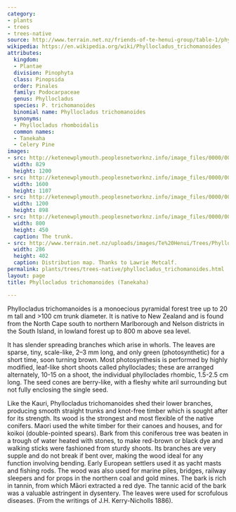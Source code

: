 ```yaml
---
category:
- plants
- trees
- trees-native
source: http://www.terrain.net.nz/friends-of-te-henui-group/table-1/phyllocladus-trichomanoides-tanekaha.html
wikipedia: https://en.wikipedia.org/wiki/Phyllocladus_trichomanoides
attributes:
  kingdom:
  - Plantae
  division: Pinophyta
  class: Pinopsida
  order: Pinales
  family: Podocarpaceae
  genus: Phyllocladus
  species: P. trichomanoides
  binomial name: Phyllocladus trichomanoides
  synonyms:
  - Phyllocladus rhomboidalis
  common names:
  - Tanekaha
  - Celery Pine
images:
- src: http://ketenewplymouth.peoplesnetworknz.info/image_files/0000/0006/8384/Phyllocladus_trichomanoides__Tanekaha__3_.JPG
  width: 829
  height: 1200
- src: http://ketenewplymouth.peoplesnetworknz.info/image_files/0000/0006/8379/Phyllocladus_trichomanoides__Tanekaha__2_.JPG
  width: 1600
  height: 1107
- src: http://ketenewplymouth.peoplesnetworknz.info/image_files/0000/0006/8374/Phyllocladus_trichomanoides__Tanekaha__1_.JPG
  width: 1200
  height: 898
- src: http://ketenewplymouth.peoplesnetworknz.info/image_files/0000/0006/8389/Phyllocladus_trichomanoides__Tanekaha.JPG
  width: 800
  height: 450
  caption: The trunk.
- src: http://www.terrain.net.nz/uploads/images/Te%20Henui/Trees/Phyllocladus%20trichomanoides.gif
  width: 286
  height: 402
  caption: Distribution map. Thanks to Lawrie Metcalf.
permalink: plants/trees/trees-native/phyllocladus_trichomanoides.html
layout: page
title: Phyllocladus trichomanoides (Tanekaha)

---
```

Phyllocladus trichomanoides is a monoecious pyramidal forest tree up to 20 m tall and &gt;100 cm trunk diameter. It is native to New Zealand and is found from the North Cape south to northern Marlborough and Nelson districts in the South Island, in lowland forest up to 800 m above sea level.

It has slender spreading branches which arise in whorls.
The leaves are sparse, tiny, scale-like, 2–3 mm long, and only green (photosynthetic) for a short time, soon turning brown.
Most photosynthesis is performed by highly modified, leaf-like short shoots called phylloclades; these are arranged alternately, 10-15 on a shoot, the individual phylloclades rhombic, 1.5-2.5 cm long.
The seed cones are berry-like, with a fleshy white aril surrounding but not fully enclosing the single seed.</p> <p>Like the Kauri, Phyllocladus trichomanoides shed their lower branches, producing smooth straight trunks and knot-free timber which is sought after for its strength. Its wood is the strongest and most flexible of the native conifers. Maori used the white timber for their canoes and houses, and for koikoi (double-pointed spears). Bark from this coniferous tree was beaten in a trough of water heated with stones, to make red-brown or black dye and walking sticks were fashioned from sturdy shoots.
Its branches are very supple and do not break if bent over, making the wood ideal for any function involving bending. Early European settlers used it as yacht masts and fishing rods. The wood was also used for marine piles, bridges, railway sleepers and for props in the northern coal and gold mines. 
The bark is rich in tannin, from which Māori extracted a red dye. The tannic acid of the bark was a valuable astringent in dysentery. The leaves were used for scrofulous diseases. (From the writings of J.H. Kerry-Nicholls 1886).
